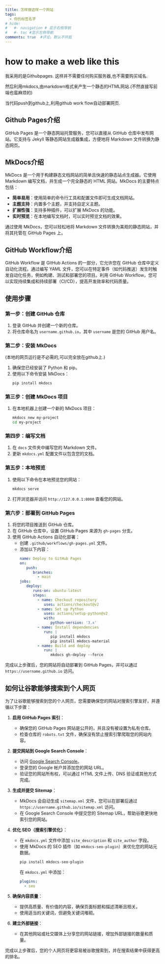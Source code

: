 ```yaml
---
title: 怎样做这样一个网站
tags:
  - 你的标签名字
# hide:
#   #- navigation # 显示右侧导航
#   #- toc #显示左侧导航
comments: true  #评论，默认不开启
---
```




# how to make a web like this

我采用的是Githubpages. 这样并不需要任何购买服务器,也不需要购买域名. 

然后利用mkdocs,由markdown格式来产生一个静态的HTML网站.(不然直接写前端也蛮麻烦的) 

当代码push到github上,利用github work flow自动部署网页.

## Github Pages介绍

GitHub Pages 是一个静态网站托管服务，您可以直接从 GitHub 仓库中发布网站。它支持与 Jekyll 等静态网站生成器集成，方便地将 Markdown 文件转换为静态网页。

## MkDocs介绍

MkDocs 是一个用于构建静态文档网站的简单且快速的静态站点生成器。它使用 Markdown 编写文档，并生成一个完全静态的 HTML 网站。MkDocs 的主要特点包括：

- **简单易用**：使用简单的命令行工具和配置文件即可生成文档网站。
- **主题支持**：内置多个主题，并支持自定义主题。
- **扩展性强**：支持多种插件，可以扩展 MkDocs 的功能。
- **实时预览**：在本地编写文档时，可以实时预览文档的效果。

通过使用 MkDocs，您可以轻松地将 Markdown 文件转换为美观的静态网站，并将其托管在 GitHub Pages 上。

## GitHub Workflow介绍

GitHub Workflow 是 GitHub Actions 的一部分，它允许您在 GitHub 仓库中定义自动化流程。通过编写 YAML 文件，您可以在特定事件（如代码推送）发生时触发自动化任务，例如构建、测试和部署您的项目。利用 GitHub Workflow，您可以实现持续集成和持续部署（CI/CD），提高开发效率和代码质量。



## 使用步骤

### 第一步：创建 GitHub 仓库

1. 登录 GitHub 并创建一个新的仓库。
2. 将仓库命名为 `username.github.io`，其中 `username` 是您的 GitHub 用户名。

### 第二步：安装 MkDocs

(本地的网页运行是不必需的,可以完全放在github上.)

1. 确保您已经安装了 Python 和 pip。
2. 使用以下命令安装 MkDocs：
    ```bash
    pip install mkdocs
    ```

### 第三步：创建 MkDocs 项目

1. 在本地机器上创建一个新的 MkDocs 项目：
    ```bash
    mkdocs new my-project
    cd my-project
    ```

### 第四步：编写文档

1. 在 `docs` 文件夹中编写您的 Markdown 文件。
2. 更新 `mkdocs.yml` 配置文件以包含您的文档。

### 第五步：本地预览

1. 使用以下命令在本地预览您的网站：
    ```bash
    mkdocs serve
    ```
2. 打开浏览器并访问 `http://127.0.0.1:8000` 查看您的网站。

### 第六步：部署到 GitHub Pages

1. 将您的项目推送到 GitHub 仓库。
2. 在 GitHub 仓库中，设置 GitHub Pages 来源为 `gh-pages` 分支。
3. 使用 GitHub Actions 自动化部署：
    - 创建 `.github/workflows/gh-pages.yml` 文件。
    - 添加以下内容：
      ```yaml
      name: Deploy to GitHub Pages
      on:
         push:
            branches:
              - main
      jobs:
         deploy:
            runs-on: ubuntu-latest
            steps:
              - name: Checkout repository
                 uses: actions/checkout@v2
              - name: Set up Python
                 uses: actions/setup-python@v2
                 with:
                    python-version: '3.x'
              - name: Install dependencies
                 run: |
                    pip install mkdocs
                    pip install mkdocs-material
              - name: Build and deploy
                 run: |
                    mkdocs gh-deploy --force
      ```

完成以上步骤后，您的网站将自动部署到 GitHub Pages，并可以通过 `https://username.github.io` 访问。


## 如何让谷歌能够搜索到个人网页

为了让谷歌能够搜索到您的个人网页，您需要确保您的网站对搜索引擎友好，并遵循以下步骤：

1. **启用 GitHub Pages 索引**：
   - 确保您的 GitHub Pages 网站是公开的，并且没有被设置为私有仓库。
   - 检查仓库的 `robots.txt` 文件，确保没有禁止搜索引擎爬取您的网站内容。

2. **提交网站到 Google Search Console**：
   - 访问 [Google Search Console](https://search.google.com/search-console/)。
   - 登录您的 Google 帐户并添加您的网站 URL。
   - 验证您的网站所有权，可以通过 HTML 文件上传、DNS 验证或其他方式完成。

3. **生成并提交 Sitemap**：
   - MkDocs 会自动生成 `sitemap.xml` 文件，您可以在部署后通过 `https://username.github.io/sitemap.xml` 访问。
   - 在 Google Search Console 中提交您的 Sitemap URL，帮助谷歌更快地索引您的网站。

4. **优化 SEO（搜索引擎优化）**：
   - 在 `mkdocs.yml` 文件中添加 `site_description` 和 `site_author` 字段。
   - 使用 MkDocs 的 SEO 插件（如 `mkdocs-seo-plugin`）来优化您的网站元数据。
     ```bash
     pip install mkdocs-seo-plugin
     ```
     在 `mkdocs.yml` 中添加：
     ```yaml
     plugins:
       - seo
     ```

5. **确保内容质量**：
   - 提供高质量、有价值的内容，确保页面标题和描述清晰且相关。
   - 使用适当的关键词，但避免关键词堆砌。

6. **建立外部链接**：
   - 在其他网站或社交媒体上分享您的网站链接，增加外部链接的数量和质量。

完成以上步骤后，您的个人网页将更容易被谷歌搜索到，并在搜索结果中获得更高的排名。




